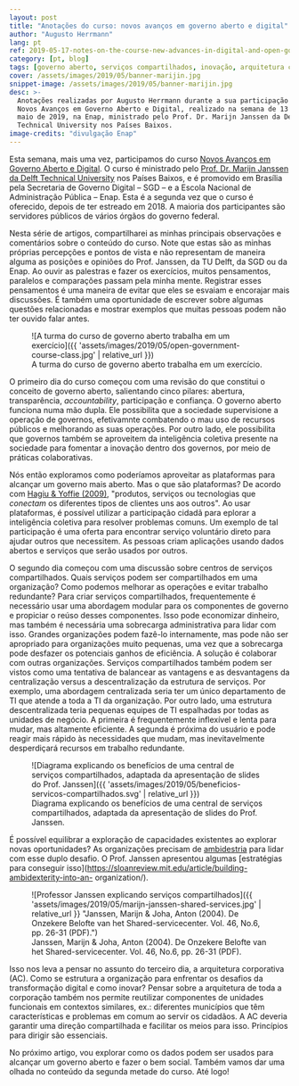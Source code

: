 ```yaml
---
layout: post
title: "Anotações do curso: novos avanços em governo aberto e digital"
author: "Augusto Herrmann"
lang: pt
ref: 2019-05-17-notes-on-the-course-new-advances-in-digital-and-open-government
category: [pt, blog]
tags: [governo aberto, serviços compartilhados, inovação, arquitetura corporativa]
cover: /assets/images/2019/05/banner-marijin.jpg
snippet-image: /assets/images/2019/05/banner-marijin.jpg
desc: >-
  Anotações realizadas por Augusto Herrmann durante a sua participação no curso
  Novos Avanços em Governo Aberto e Digital, realizado na semana de 13 a 17 de
  maio de 2019, na Enap, ministrado pelo Prof. Dr. Marijn Janssen da Delft
  Technical University nos Países Baixos.
image-credits: "divulgação Enap"
---
```


Esta semana, mais uma vez, participamos do curso
[Novos Avanços em Governo Aberto e Digital](https://www.enap.gov.br/index.php/pt/noticias/enap-da-inicio-ao-curso-internacional-novos-avancos-em-governo-aberto).
O curso é ministrado pelo
[Prof. Dr. Marijn Janssen da Delft Technical University](http://tbm.tudelft.nl/marijnj)
nos Países Baixos, e é promovido em Brasília pela Secretaria de Governo Digital
– SGD – e a Escola Nacional de Administração Pública – Enap.
Esta é a segunda vez que o curso é oferecido, depois de ter estreado em 2018.
A maioria dos participantes são servidores públicos de vários órgãos do governo
federal.


Nesta série de artigos, compartilharei as minhas principais observações e
comentários sobre o conteúdo do curso. Note que estas são as minhas próprias
percepções e pontos de vista e não representam de maneira alguma as posições
e opiniões do Prof. Janssen, da TU Delft, da SGD ou da Enap.
Ao ouvir as palestras e fazer os exercícios, muitos pensamentos, paralelos e
comparações passam pela minha mente. Registrar esses pensamentos é uma maneira
de evitar que eles se esvaiam e encorajar mais discussões. É também uma
oportunidade de escrever sobre algumas questões relacionadas e mostrar exemplos
que muitas pessoas podem não ter ouvido falar antes.

<figure markdown="1" class="wide">
![A turma do curso de governo aberto trabalha em um exercício]({{ 'assets/images/2019/05/open-government-course-class.jpg' | relative_url }})
<figcaption>A turma do curso de governo aberto trabalha em um exercício.</figcaption>
</figure>

O primeiro dia do curso começou com uma revisão do que constitui o conceito de
governo aberto, salientando cinco pilares: abertura, transparência,
*accountability*, participação e confiança. O governo aberto funciona numa mão
dupla. Ele possibilita que a sociedade supervisione a operação de governos,
efetivamnte combatendo o mau uso de recursos públicos e melhorando as suas
operações. Por outro lado, ele possibilita que governos também se aproveitem da
inteligência coletiva presente na sociedade para fomentar a inovação dentro dos
governos, por meio de práticas colaborativas.


Nós então exploramos como poderíamos aproveitar as plataformas para alcançar um
governo mais aberto. Mas o que são plataformas? De acordo com
[Hagiu & Yoffie (2009)](https://hbr.org/2009/04/whats-your-google-strategy),
"produtos, serviços ou tecnologias que *conectam* os diferentes tipos de
clientes uns aos outros". Ao usar plataformas, é possível utilizar a
participação cidadã para eplorar a inteligência coletiva para resolver
problemas comuns. Um exemplo de tal participação é uma oferta para encontrar
serviço voluntário direto para ajudar outros que necessitem. As pessoas criam
aplicações usando dados abertos e serviços que serão usados por outros.


O segundo dia começou com uma discussão sobre centros de serviços
compartilhados. Quais serviços podem ser compartilhados em uma organização?
Como podemos melhorar as operações e evitar trabalho redundante? Para criar
serviços compartilhados, frequentemente é necessário usar uma abordagem modular
para os componentes de governo e propiciar o reúso desses componentes.
Isso pode economizar dinheiro, mas também é necessária uma sobrecarga
administrativa para lidar com isso. Grandes organizações podem fazê-lo
internamente, mas pode não ser apropriado para organizações muito pequenas,
uma vez que a sobrecarga pode desfazer os potenciais ganhos de eficiência.
A solução é colaborar com outras organizações. Serviços compartilhados
também podem ser vistos como uma tentativa de balancear as vantagens e as
desvantagens da centralização versus a descentralização da estrutura de
serviços. Por exemplo, uma abordagem centralizada seria ter um único
departamento de TI que atende a toda a TI da organização. Por outro lado, uma
estrutura descentralizada teria pequenas equipes de TI espalhadas por todas as
unidades de negócio. A primeira é frequentemente inflexível e lenta para mudar,
mas altamente eficiente. A segunda é próxima do usuário e pode reagir mais
rápido às necessidades que mudam, mas inevitavelmente desperdiçará recursos em
trabalho redundante.

<figure markdown="1" class="text-wide">
![Diagrama explicando os benefícios de uma central de serviços compartilhados, adaptada da apresentação de slides do Prof. Janssen]({{ 'assets/images/2019/05/beneficios-servicos-compartilhados.svg' | relative_url }})
<figcaption>Diagrama explicando os benefícios de uma central de serviços compartilhados, adaptada da apresentação de slides do Prof. Janssen.</figcaption>
</figure>

É possível equilibrar a exploração de capacidades existentes ao explorar novas
oportunidades? As organizações precisam de
[ambidestria](https://www.ambidextrie.de/what-is-ambidexterity)
para lidar com esse duplo desafio. O Prof. Janssen apresentou algumas
[estratégias para conseguir isso](https://sloanreview.mit.edu/article/building-ambidexterity-into-an-
organization/).

<figure markdown="1" class="wide">
![Professor Janssen explicando serviços compartilhados]({{ 'assets/images/2019/05/marijn-janssen-shared-services.jpg' | relative_url }}  "Janssen, Marijn & Joha, Anton (2004). De Onzekere Belofte van het Shared-servicecenter. Vol. 46, No.6, pp. 26-31 (PDF).")
<figcaption>Janssen, Marijn & Joha, Anton (2004). <span lang="nl">De Onzekere Belofte van het Shared-servicecenter.</span> Vol. 46, No.6, pp. 26-31 (PDF).</figcaption>
</figure>

Isso nos leva a pensar no assunto do terceiro dia, a arquitetura corporativa
(AC). Como se estrutura a organização para enfrentar os desafios da
transformação digital e como inovar? Pensar sobre a arquitetura de toda a
corporação também nos permite reutilizar componentes de unidades funcionais em
contextos similares, ex.: diferentes municípios que têm características e
problemas em comum ao servir os cidadãos. A AC deveria garantir uma direção
compartilhada e facilitar os meios para isso. Princípios para dirigir são
essenciais.


No próximo artigo, vou explorar como os dados podem ser usados para alcançar um
governo aberto e fazer o bem social. Também vamos dar uma olhada no conteúdo da
segunda metade do curso. Até logo!

